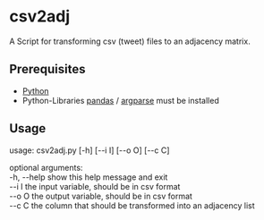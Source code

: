 # csv2adj

A Script for transforming csv (tweet) files to an adjacency matrix.

## Prerequisites
* [Python](https://www.python.org/)
* Python-Libraries [pandas](https://pandas.pydata.org/) / [argparse](https://docs.python.org/3/library/argparse.html) must be installed

## Usage

usage: csv2adj&#46;py [-h] [--i I] [--o O] [--c C]

optional arguments:<br>
  -h, --help  show this help message and exit<br>
  --i I       the input variable, should be in csv format<br>
  --o O       the output variable, should be in csv format<br>
  --c C       the column that should be transformed into an adjacency list<br>